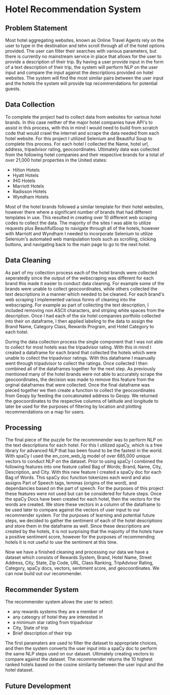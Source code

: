 # Hotel Recommendation System

## Problem Statement

Most hotel aggregating websites, known as Online Travel Agents rely on the user to type in the destination and tehn scroll through all of the hotel options provided. The user can filter their searches with various parameters, but there is currently no mainstream service in place that allows for the user to provide a description of their trip. By having a user provide input in the form of a text description of their trip, the system will perform NLP on the user input and compare the input against the descriptions provided on hotel websites. The system will find the most similar pairs between the user input and the hotels the system will provide top recommendations for potential guests.

## Data Collection

To complete the project had to collect data from websites for various hotel brands. In this case neither of the major hotel companies have API's to assist in this process, with this in mind I would need to build from scratch code that would crawl the internet and scrape the data needed from each hotel website. For this project I utilized Selenium and Beautiful Soup to complete this process. For each hotel I collected the Name, hotel url, address, tripadvisor rating, geocoordinates. Ultimately data was collected from the following hotel companies and their respective brands for a total of over 21,000 hotel properties in the United states:

- Hilton Hotels
- Hyatt Hotels
- IHG Hotels
- Marriott Hotels
- Radisson Hotels
- Wyndham Hotels

Most of the hotel brands followed a similar template for their hotel websites, however there where a significant number of brands that had different templates in use. This resulted in creating over 10 different web scraping codes to collect the data. The majority of the sites I was able to utilize requests plus BeautifulSoup to navigate through all of the hotels, however with Marriott and Wyndham I needed to incorporate Selenium to utilize Selenium's automated web manipulation tools such as scrolling, clicking buttons, and navigating back to the main page to go to the next hotel. 

## Data Cleaning

As part of my collection process each of the hotel brands were collected seperatedly since the output of the webscraping was different for each brand this made it easier to conduct data cleaning. For example some of the brands were unable to collect geocoordinates, while others collected the text descriptions in a manner which needed to be cleaned. For each brand's web scraping I implemented various forms of cleaning into the webscraping. For example as part of collecting the text description, I included removing non ASCII characters, and striping white spaces from the description. Once I had each of the six hotel companies portfolio collected into their on dataframe, I then applied labeling to the data to assign the Brand Name, Category Class, Rewards Program, and Hotel Category to each hotel.

During the data collection process the single component that I was not able to collect for most hotels was the tripadvisor rating. With this in mind I created a dataframe for each brand that collected the hotels which were unable to collect the tripadvisor ratings. With this dataframe I maanually went through tripadvisor to collect the ratings. Once collected I then combined all of the dataframes together for the next step. As previously mentioned many of the hotel brands were not able to accurately scrape the geocoordinates, the decision was made to remove this feature from the orginal dataframes that were collected. Once the final dataframe was pieced together we then create a function to collect the geocoordinates from Geopy by feeding the concatonated address to Geopy. We returned the geocoordinates to the respective columns of latitude and longitude to later be used for the purposes of filtering by location and plotting recommendations on a map for users.

## Processing

The final piece of the puzzle for the recommnender was to perform NLP on the text descriptions for each hotel. For this I utilized spaCy, which is a free library for advanced NLP that has been found to be the fastest in the world. With spaCy I used the en_core_web_lg model of over 685,000 unique vectors to conduct NLP on the dataset. Prior to using spaCy I combined the following features into one feature called Bag of Words; Brand, Name, City, Description, and City. With this new feature I created a spaCy doc for each Bag of Words. This spaCy doc function tokenizes each word and also assigns Part of Speech tags, lemmas (origins of the word), and dependancies based on the part of speech. For the purposes of this project these features were not used but can be considered for future steps. Once the spaCy Docs have been created for each hotel, then the vectors for the words are created. We store these vectors in a column of the dataframe to be used later to compare against the vectors of user input to our recommender system. For the purposes of learning and potential future steps, we decided to gather the sentiment of each of the hotel descriptions and store them in the dataframe as well. Since these descriptions are created by the hotels, it is not surprising that the majority of the hotels have a positive sentiment score, however for the purposes of recommending hotels it is not useful to use the sentiment at this time.

Now we have a finished cleaning and processing our data we have a dataset which consists of Rewards System, Brand, Hotel Name, Street Address, City, State, Zip Code, URL, Class Ranking, TripAdvisor Rating, Category, spaCy docs, vectors, sentiment score, and geocoordinates. We can now build out our recommender.

## Recommender System

The recommender system allows the user to select:
- any rewards systems they are a member of
- any cateogry of hotel they are interested in
- a minimum star rating from tripadvisor
- City, State of trip
- Brief description of their trip

The first paramaters are used to filter the dataset to appropriate choices, and then the system converts the user input into a spaCy doc to perform the same NLP steps used on our dataset. Ultimately creating vectors to compare against the dataset. The recommender returns the 10 highest ranked hotels based on the cosine similarity between the user input and the hotel dataset.

## Future Development

